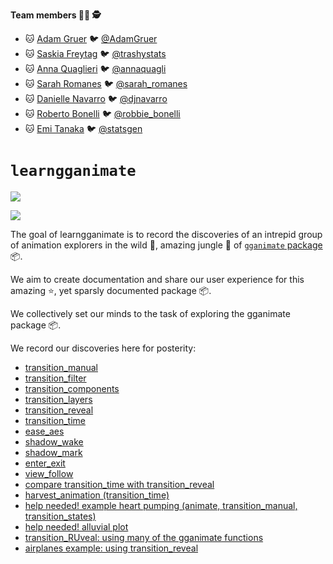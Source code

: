 
<!-- README.md is generated from README.Rmd. Please edit that file -->
**Team members 👨‍🌾 🕵**

-   🐱 [Adam Gruer](https://github.com/adam-gruer) 🐦 [@AdamGruer](https://twitter.com/AdamGruer)
-   🐱 [Saskia Freytag](https://github.com/SaskiaFreytag) 🐦 [@trashystats](https://twitter.com/trashystats)
-   🐱 [Anna Quaglieri](https://github.com/SaskiaFreytag) 🐦 [@annaquagli](https://twitter.com/annaquagli)
-   🐱 [Sarah Romanes](https://github.com/sarahromanes) 🐦 [@sarah\_romanes](https://twitter.com/sarah_romanes)
-   🐱 [Danielle Navarro](https://github.com/SaskiaFreytag) 🐦 [@djnavarro](https://twitter.com/djnavarro)
-   🐱 [Roberto Bonelli](https://github.com/Robbie90) 🐦 [@robbie\_bonelli](https://twitter.com/robbie_bonelli)
-   🐱 [Emi Tanaka](https://github.com/emitanaka) 🐦 [@statsgen](https://twitter.com/statsgen)

`learngganimate`
================

![](transition_manual_files/figure-gfm/unnamed-chunk-2-1.gif)

![](RuPaul_excercise/making_gganimate_fab_files/figure-markdown_github/rupaulgif-1.gif)

The goal of learngganimate is to record the discoveries of an intrepid group of animation explorers in the wild 🐯, amazing jungle 🎄 of [`gganimate` package](https://github.com/thomasp85/gganimate) 📦.

We aim to create documentation and share our user experience for this amazing ⭐, yet sparsly documented package 📦.

We collectively set our minds to the task of exploring the gganimate package 📦.

We record our discoveries here for posterity:

-   [transition\_manual](transition_manual.md)
-   [transition\_filter](transition_filter.md)
-   [transition\_components](transition_components.md)
-   [transition\_layers](transition_layers.md)
-   [transition\_reveal](transition_reveal/transition_reveal.md)
-   [transition\_time](transition_time/transition_time.md)
-   [ease\_aes](ease_aes.md)
-   [shadow\_wake](shadow_wake.md)
-   [shadow\_mark](shadow_mark.md)
-   [enter\_exit](enter_exit/enter_exit.md)
-   [view\_follow](view_follow.md)
-   [compare transition\_time with transition\_reveal](transition_time_vs_transition_reveal.md)
-   [harvest\_animation (transition\_time)](example_harvest_animation.md)
-   [help needed! example heart pumping (animate, transition\_manual, transition\_states)](example_heart_pumping.md)
-   [help needed! alluvial plot](alluvial_plot.md)
-   [transition\_RUveal: using many of the gganimate functions](RuPaul_excercise/making_gganimate_fab.md)
-   [airplanes example: using transition\_reveal](USflights.md)
